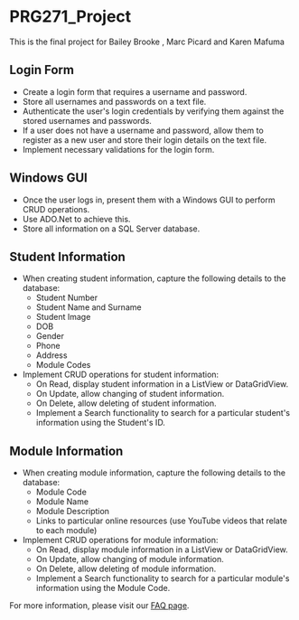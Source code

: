 # PRG271_Project
This is the final project for Bailey Brooke , Marc Picard and Karen Mafuma

## Login Form

- Create a login form that requires a username and password.
- Store all usernames and passwords on a text file.
- Authenticate the user's login credentials by verifying them against the stored usernames and passwords.
- If a user does not have a username and password, allow them to register as a new user and store their login details on the text file.
- Implement necessary validations for the login form.

## Windows GUI

- Once the user logs in, present them with a Windows GUI to perform CRUD operations.
- Use ADO.Net to achieve this.
- Store all information on a SQL Server database.

## Student Information

- When creating student information, capture the following details to the database:
  - Student Number
  - Student Name and Surname
  - Student Image
  - DOB
  - Gender
  - Phone
  - Address
  - Module Codes
- Implement CRUD operations for student information:
  - On Read, display student information in a ListView or DataGridView.
  - On Update, allow changing of student information.
  - On Delete, allow deleting of student information.
  - Implement a Search functionality to search for a particular student's information using the Student's ID.

## Module Information

- When creating module information, capture the following details to the database:
  - Module Code
  - Module Name
  - Module Description
  - Links to particular online resources (use YouTube videos that relate to each module)
- Implement CRUD operations for module information:
  - On Read, display module information in a ListView or DataGridView.
  - On Update, allow changing of module information.
  - On Delete, allow deleting of module information.
  - Implement a Search functionality to search for a particular module's information using the Module Code. 

For more information, please visit our [FAQ page](/faq).
